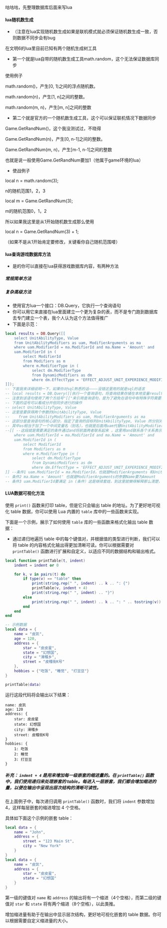咕咕咕，先整理数据库后面来写lua

#### lua随机数生成
- （注意在lua实现随机数生成如果是联机模式就必须保证随机数生成一致，否则数据不同步会有bug

在文明6的lua里目前已知有两个随机生成树工具

- 第一个就是lua自带的随机数生成工具math.random，这个无法保证数据库同步

使用例子

math.random()，产生[0, 1)之间的浮点随机数。

math.random(n)，产生[1, n]之间的整数。

math.random(m, n)，产生[m, n]之间的整数


- 第二个就是官方的一个随机数生成工具，这个可以保证联机情况下数据同步

Game.GetRandNum()，这个我没测试过，不晓得

Game.GetRandNum(n)，产生[0, n-1]之间的整数。

Game.GetRandNum(m, n)，产生[m-1, n-1]之间的整数

也就是说一般使用Game.GetRandNum要加1（他属于game环境的lua）

- 使战例子

local n = math.random(3);

n的随机范围1，2，3

local m = Game.GetRandNum(3);

m的随机范围0，1，2

所以如果我这里是从1开始随机数生成那么使用

local n = Game.GetRandNum(3) + 1;

（如果不是从1开始肯定要修改，关键看你自己随机范围喽）

#### lua查询游戏数据库方法
- 是的你可以直接在lua获得游戏数据库内容，有两种方法
##### 常规简单方法
##### 复杂高级方法
- 使用官方lua一个接口：DB.Query，它执行一个查询语句
- 你可以用它来直接在lua里面建立一个更为复杂的表，而不是专门跑到数据库去专门建立一个表，我个人认为这个方法值得推广
- 下面是示范：
```lua
local results = DB.Query([[
	select UnitAbilityType, Value
	from UnitAbilityModifiers as uam, ModifierArguments as ma
	where uam.ModifierId = ma.ModifierId and ma.Name = 'Amount' and
	uam.ModifierId in (
		select ModifierId
		from Modifiers as m
		where m.ModifierType in (
			select dm.ModifierType
			from DynamicModifiers as dm
			where dm.EffectType = 'EFFECT_ADJUST_UNIT_EXPERIENCE_MODIFIER'))
]]);
-- 下面我来详细说明一下，如果你对sql熟悉的话————没错这里用的就是sql的语言
-- local results = DB.Query([[执行一个查询语句，将查询结果存储在本地变量results中。
-- 注意到该语句使用了两个方括号"[["来引用查询语句，是为了避免在语句中有特殊字符需要转义。
-- 下面的逗号可以看成分开但同步进行的操作
-- select UnitAbilityType, Value
-- 这里是要获得两个参数的UnitAbilityType, Value
--    from UnitAbilityModifiers as uam, ModifierArguments as ma
-- 这部分是查询语句的核心部分，指定了查询的目标列UnitAbilityType, Value 所分别对应查询的表 UnitAbilityModifiers, ModifierArguments。
-- 其中as相当于加了一个中间变量名（别名），也就是后面用uam代替UnitAbilityModifiers，用ma代替ModifierArguments
--[[ --这段就是需要满足的条件通过and将前面两者联系起来 ，这里用and联系各个关系表示需要同时满足
	where uam.ModifierId = ma.ModifierId and ma.Name = 'Amount' and
	uam.ModifierId in (
		select ModifierId
		from Modifiers as m
		where m.ModifierType in (
			select dm.ModifierType
			from DynamicModifiers as dm
			where dm.EffectType = 'EFFECT_ADJUST_UNIT_EXPERIENCE_MODIFIER'))));
]] --条件1 uam.ModifierId = ma.ModifierId，也就是ModifierArguments 和UnitAbilityModifiers 表的参数ModifierId相同时的UnitAbilityType和Value
-- 条件2 ma.Name = 'Amount' 也就是ModifierArguments的参数Name要为Amount
-- 条件3 uam.ModifierId要满足 in (条件）这是继续套娃，到这里就懒得解释那么清楚，还不懂就去好好学习sql
```

#### LUA数据可视化方法
使用 `print()` 函数来打印 table，但是它只会输出 table 的地址。为了更好地可视化 table 数据，你可以使用 Lua 内置的 `table` 库中的一些函数来实现。

下面是一个示例，展示了如何使用 `table` 库的一些函数来格式化输出 table 数据：
- 通过递归地遍历 table 中的每个键值对，并根据值的类型进行判断，我们可以将 table 的内容格式化输出得更加清晰可读。你可以根据需要对 `printTable()` 函数进行扩展和自定义，以适应不同的数据结构和输出格式。
```lua
local function printTable(t, indent)
    indent = indent or 0

    for k, v in pairs(t) do
        if type(v) == "table" then
            print(string.rep(" ", indent) .. k .. ": {")
            printTable(v, indent + 4)
            print(string.rep(" ", indent) .. "}")
        else
            print(string.rep(" ", indent) .. k .. ": " .. tostring(v))
        end
    end
end

-- 示例数据
local data = {
    name = "皮凯",
    age = 120,
    address = {
        star = "皮皮星",
        state = "幻想国",
        city = "滑稽乡",
        street = "皮稽街K号"
    },
    hobbies = {"吃饭", "睡觉", "打豆豆"}
}

printTable(data)
```

运行这段代码将会输出以下结果：

```
name: 皮凯
age: 120
address: {
    star: 皮皮星
    state: 幻想国
    city: 滑稽乡
    street: 皮稽街K号
}
hobbies: {
    1: 吃饭
    2: 睡觉
    3: 打豆豆
}
```
##### 补充： `indent + 4` 是用来增加每一级嵌套的缩进量的。在 `printTable()` 函数中，我们使用递归来处理嵌套的 table。每进入一层嵌套，我们都会增加缩进的量，以便在输出中呈现出层次结构的清晰可读性。

在上面例子中，每次递归调用 `printTable()` 函数时，我们将 `indent` 参数增加 4，这样每层嵌套的缩进增加 4 个空格。

具体如下面这个示例的嵌套 table：

```lua
local data = {
    name = "John",
    address = {
        street = "123 Main St",
        city = "New York"
    }
}
local data = {
    name = "皮凯",
    address = {
        star = "皮皮星",
        state = "幻想国"
    }
}
```

第一级的键值对 `name` 和 `address` 的输出将有一个缩进（4个空格），而第二级的键值对 `star` 和 `state` 将有两个缩进（8个空格），以此类推。

增加缩进量有助于在输出中显示层次结构，更好地可视化嵌套的 table 数据。你可以根据需要自定义缩进量的大小。
